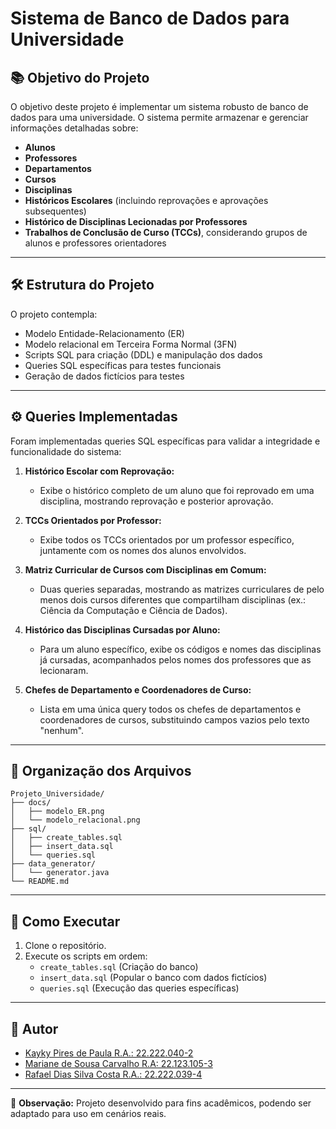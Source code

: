 # Sistema de Banco de Dados para Universidade

## 📚 Objetivo do Projeto
O objetivo deste projeto é implementar um sistema robusto de banco de dados para uma universidade. O sistema permite armazenar e gerenciar informações detalhadas sobre:

- **Alunos**
- **Professores**
- **Departamentos**
- **Cursos**
- **Disciplinas**
- **Históricos Escolares** (incluindo reprovações e aprovações subsequentes)
- **Histórico de Disciplinas Lecionadas por Professores**
- **Trabalhos de Conclusão de Curso (TCCs)**, considerando grupos de alunos e professores orientadores

---

## 🛠️ Estrutura do Projeto

O projeto contempla:
- Modelo Entidade-Relacionamento (ER)
- Modelo relacional em Terceira Forma Normal (3FN)
- Scripts SQL para criação (DDL) e manipulação dos dados
- Queries SQL específicas para testes funcionais
- Geração de dados fictícios para testes

---

## ⚙️ Queries Implementadas

Foram implementadas queries SQL específicas para validar a integridade e funcionalidade do sistema:

1. **Histórico Escolar com Reprovação:**
   - Exibe o histórico completo de um aluno que foi reprovado em uma disciplina, mostrando reprovação e posterior aprovação.

2. **TCCs Orientados por Professor:**
   - Exibe todos os TCCs orientados por um professor específico, juntamente com os nomes dos alunos envolvidos.

3. **Matriz Curricular de Cursos com Disciplinas em Comum:**
   - Duas queries separadas, mostrando as matrizes curriculares de pelo menos dois cursos diferentes que compartilham disciplinas (ex.: Ciência da Computação e Ciência de Dados).

4. **Histórico das Disciplinas Cursadas por Aluno:**
   - Para um aluno específico, exibe os códigos e nomes das disciplinas já cursadas, acompanhados pelos nomes dos professores que as lecionaram.

5. **Chefes de Departamento e Coordenadores de Curso:**
   - Lista em uma única query todos os chefes de departamentos e coordenadores de cursos, substituindo campos vazios pelo texto "nenhum".

---

## 📂 Organização dos Arquivos

```
Projeto_Universidade/
├── docs/
│   ├── modelo_ER.png
│   └── modelo_relacional.png
├── sql/
│   ├── create_tables.sql
│   ├── insert_data.sql
│   └── queries.sql
├── data_generator/
│   └── generator.java
└── README.md
```

---

## 🚀 Como Executar

1. Clone o repositório.
2. Execute os scripts em ordem:
   - `create_tables.sql` (Criação do banco)
   - `insert_data.sql` (Popular o banco com dados fictícios)
   - `queries.sql` (Execução das queries específicas)

---

## 📝 Autor

- [Kayky Pires de Paula R.A.: 22.222.040-2](https://github.com/KaykyyPiress)
- [Mariane de Sousa Carvalho R.A: 22.123.105-3](https://github.com/carvalhosmari)
- [Rafael Dias Silva Costa R.A.: 22.222.039-4](https://github.com/rafadias008)

---

📌 **Observação:** Projeto desenvolvido para fins acadêmicos, podendo ser adaptado para uso em cenários reais.


